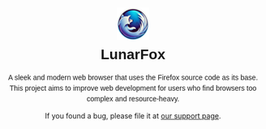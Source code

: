 <div style="text-align: center;">
  <img src="browser/branding/nightly/default64.png" alt="Logo" style="width: 64px; height: 64px;">
  <h1 style="font-family: Arial, sans-serif; margin-top: 10px;">LunarFox</h1>
  <p style="font-family: Arial, sans-serif; max-width: 600px; margin: 0 auto; line-height: 1.5;">
    A sleek and modern web browser that uses the Firefox source code as its base. This project aims to improve web development for users who find browsers too complex and resource-heavy.
  </p>
  <p>If you found a bug, please file it at <a href="https://damonicproducts.wixsite.com/smithcloud/support">our support page</a>.</p>
</div>
